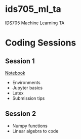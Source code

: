 # ids705_ml_ta
IDS705 Machine Learning TA

# Coding Sessions

## Session 1
[Notebook](session1.ipynb)
- Environments
- Jupyter basics
- Latex
- Submission tips

## Session 2
- Numpy functions
- Linear algebra to code
